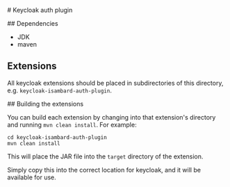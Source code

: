 # Keycloak auth plugin

## Dependencies

* JDK
* maven

## Extensions

All keycloak extensions should be placed in subdirectories of this directory,
e.g. `keycloak-isambard-auth-plugin`.

## Building the extensions

You can build each extension by changing into that extension's directory
and running `mvn clean install`. For example:

```
cd keycloak-isambard-auth-plugin
mvn clean install
```

This will place the JAR file into the `target` directory of the extension.

Simply copy this into the correct location for keycloak, and it will be
available for use.

